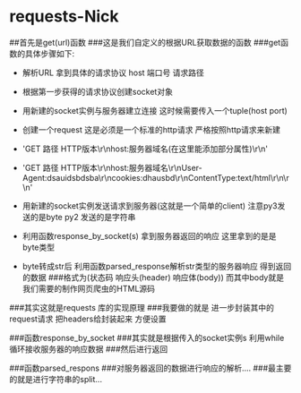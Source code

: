 # requests-Nick

##首先是get(url)函数
###这是我们自定义的根据URL获取数据的函数
###get函数的具体步骤如下:
- 解析URL  拿到具体的请求协议 host  端口号  请求路径
- 根据第一步获得的请求协议创建socket对象
- 用新建的socket实例与服务器建立连接  这时候需要传入一个tuple(host port)
- 创建一个request  这是必须是一个标准的http请求 严格按照http请求来新建
- 'GET 路径 HTTP版本\r\nhost:服务器域名(在这里能添加部分属性)\r\n'
- 'GET 路径 HTTP版本\r\nhost:服务器域名\r\nUser-Agent:dsauidsbdsba\r\ncookies:dhausbd\r\nContentType:text/html\r\n\r\n'

- 用新建的socket实例发送请求到服务器(这就是一个简单的client) 注意py3发送的是byte py2 发送的是字符串
- 利用函数response_by_socket(s) 拿到服务器返回的响应  这里拿到的是是byte类型
- byte转成str后  利用函数parsed_response解析str类型的服务器响应 得到返回的数据
###格式为(状态码 响应头(header) 响应体(body))  而其中body就是我们需要的制作网页爬虫的HTML源码

###其实这就是requests 库的实现原理
###我要做的就是 进一步封装其中的request请求 把headers给封装起来  方便设置

###函数response_by_socket
###其实就是根据传入的socket实例s  利用while循环接收服务器的响应数据
###然后进行返回

###函数parsed_respons
###对服务器返回的数据进行响应的解析....
###最主要的就是进行字符串的split...
